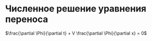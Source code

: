 # Численное решение уравнения переноса

$\frac{\partial \Phi}{\partial t} + V \frac{\partial \Phi}{\partial x} = 0$
